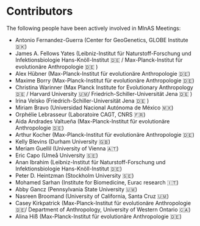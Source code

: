 # Contributors

The following people have been actively involved in MInAS Meetings:

- Antonio Fernandez-Guerra (Center for GeoGenetics, GLOBE Institute 🇩🇰)
- James A. Fellows Yates (Leibniz-Institut für Naturstoff-Forschung und Infektionsbiologie Hans-Knöll-Institut 🇩🇪 / Max-Planck-Institut für evolutionäre Anthropologie 🇩🇪 )
- Alex Hübner (Max-Planck-Institut für evolutionäre Anthropologie 🇩🇪)
- Maxime Borry (Max-Planck-Institut für evolutionäre Anthropologie 🇩🇪)
- Christina Warinner (Max Planck Institute for Evolutionary Anthropology 🇩🇪 / Harvard University 🇺🇲/ Friedrich-Schiller-Universität Jena 🇩🇪 )
- Irina Velsko (Friedrich-Schiller-Universität Jena 🇩🇪 )
- Miriam Bravo (Universidad Nacional Autónoma de México 🇲🇽)
- Orphélie Lebrasseur (Laboratoire CAGT, CNRS  🇫🇷)
- Aida Andrades Valtueña (Max-Planck-Institut für evolutionäre Anthropologie 🇩🇪)
- Arthur Kocher (Max-Planck-Institut für evolutionäre Anthropologie 🇩🇪)
- Kelly Blevins (Durham University 🇬🇧)
- Meriam Guellil (University of Vienna 🇦🇹)
- Eric Capo (Umeå University 🇸🇪)
- Anan Ibrahim (Leibniz-Institut für Naturstoff-Forschung und Infektionsbiologie Hans-Knöll-Institut 🇩🇪)
- Peter D. Heintzman (Stockholm University 🇸🇪)
- Mohamed Sarhan (Institute for Biomedicine, Eurac research 🇮🇹)
- Abby Gancz (Pennsylvania State University 🇺🇲)
- Nasreen Broomand (University of California, Santa Cruz 🇺🇲)
- Casey Kirkpatrick (Max-Planck-Institut für evolutionäre Anthropologie 🇩🇪/ Department of Anthropology, University of Western Ontario 🇨🇦)
- Alina Hiß (Max-Planck-Institut für evolutionäre Anthropologie 🇩🇪)


